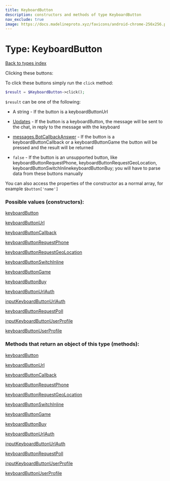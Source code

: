 ```yaml
---
title: KeyboardButton
description: constructors and methods of type KeyboardButton
nav_exclude: true
image: https://docs.madelineproto.xyz/favicons/android-chrome-256x256.png
---
```

# Type: KeyboardButton
[Back to types index](index.md)

Clicking these buttons:

To click these buttons simply run the `click` method:  

```php
$result = $KeyboardButton->click();
```

`$result` can be one of the following:


* A string - If the button is a keyboardButtonUrl

* [Updates](Updates.md) - If the button is a keyboardButton, the message will be sent to the chat, in reply to the message with the keyboard

* [messages.BotCallbackAnswer](messages.BotCallbackAnswer.md) - If the button is a keyboardButtonCallback or a keyboardButtonGame the button will be pressed and the result will be returned

* `false` - If the button is an unsupported button, like keyboardButtonRequestPhone, keyboardButtonRequestGeoLocation, keyboardButtonSwitchInlinekeyboardButtonBuy; you will have to parse data from these buttons manually


You can also access the properties of the constructor as a normal array, for example `$button['name']`


### Possible values (constructors):

[keyboardButton](/API_docs/constructors/keyboardButton.md)  

[keyboardButtonUrl](/API_docs/constructors/keyboardButtonUrl.md)  

[keyboardButtonCallback](/API_docs/constructors/keyboardButtonCallback.md)  

[keyboardButtonRequestPhone](/API_docs/constructors/keyboardButtonRequestPhone.md)  

[keyboardButtonRequestGeoLocation](/API_docs/constructors/keyboardButtonRequestGeoLocation.md)  

[keyboardButtonSwitchInline](/API_docs/constructors/keyboardButtonSwitchInline.md)  

[keyboardButtonGame](/API_docs/constructors/keyboardButtonGame.md)  

[keyboardButtonBuy](/API_docs/constructors/keyboardButtonBuy.md)  

[keyboardButtonUrlAuth](/API_docs/constructors/keyboardButtonUrlAuth.md)  

[inputKeyboardButtonUrlAuth](/API_docs/constructors/inputKeyboardButtonUrlAuth.md)  

[keyboardButtonRequestPoll](/API_docs/constructors/keyboardButtonRequestPoll.md)  

[inputKeyboardButtonUserProfile](/API_docs/constructors/inputKeyboardButtonUserProfile.md)  

[keyboardButtonUserProfile](/API_docs/constructors/keyboardButtonUserProfile.md)  



### Methods that return an object of this type (methods):



[keyboardButton](/API_docs/constructors/keyboardButton.md)  

[keyboardButtonUrl](/API_docs/constructors/keyboardButtonUrl.md)  

[keyboardButtonCallback](/API_docs/constructors/keyboardButtonCallback.md)  

[keyboardButtonRequestPhone](/API_docs/constructors/keyboardButtonRequestPhone.md)  

[keyboardButtonRequestGeoLocation](/API_docs/constructors/keyboardButtonRequestGeoLocation.md)  

[keyboardButtonSwitchInline](/API_docs/constructors/keyboardButtonSwitchInline.md)  

[keyboardButtonGame](/API_docs/constructors/keyboardButtonGame.md)  

[keyboardButtonBuy](/API_docs/constructors/keyboardButtonBuy.md)  

[keyboardButtonUrlAuth](/API_docs/constructors/keyboardButtonUrlAuth.md)  

[inputKeyboardButtonUrlAuth](/API_docs/constructors/inputKeyboardButtonUrlAuth.md)  

[keyboardButtonRequestPoll](/API_docs/constructors/keyboardButtonRequestPoll.md)  

[inputKeyboardButtonUserProfile](/API_docs/constructors/inputKeyboardButtonUserProfile.md)  

[keyboardButtonUserProfile](/API_docs/constructors/keyboardButtonUserProfile.md)  

